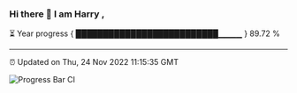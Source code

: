 ### Hi there 👋 I am Harry , 

⏳ Year progress { ██████████████████████████▁▁▁▁ } 89.72 %

---

⏰ Updated on Thu, 24 Nov 2022 11:15:35 GMT

![Progress Bar CI](https://github.com/duykhang68/duykhang68/workflows/Progress%20Bar%20CI/badge.svg)
